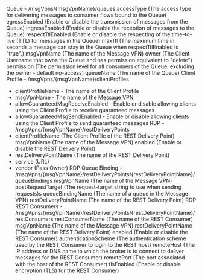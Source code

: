 Queue - /msgVpns/{msgVpnName}/queues
  accessType (The access type for delivering messages to consumer flows bound to the Queue)
  egressEnabled (Enable or disable the transmission of messages from the Queue)
  ingressEnabled (Enable or disable the reception of messages to the Queue)
  respectTtlEnabled (Enable or disable the respecting of the time-to-live (TTL) for messages in the Queue)
  maxTtl (The maximum time in seconds a message can stay in the Queue when respectTtlEnabled is "true".)
  msgVpnName (The name of the Message VPN)
  owner (The Client Username that owns the Queue and has permission equivalent to "delete")
  permission (The permission level for all consumers of the Queue, excluding the owner - default no-access)
  queueName (The name of the Queue)
Client Profile - /msgVpns/{msgVpnName}/clientProfiles
  * clientProfileName - The name of the Client Profile
  * msgVpnName - The name of the Message VPN
  * allowGuaranteedMsgReceiveEnabled - Enable or disable allowing clients using the Client Profile to receive guaranteed messages
  * allowGuaranteedMsgSendEnabled - Enable or disable allowing clients using the Client Profile to send guaranteed messages
RDP - /msgVpns/{msgVpnName}/restDeliveryPoints
  * clientProfileName (The Client Profile of the REST Delivery Point)
  msgVpnName (The name of the Message VPN)
  enabled (Enable or disable the REST Delivery Point)
  * restDeliveryPointName (The name of the REST Delivery Point)
  * service (URL)
  * vendor (Pass Owner)
RDP Queue Binding - /msgVpns/{msgVpnName}/restDeliveryPoints/{restDeliveryPointName}/queueBindings
  msgVpnName (The name of the Message VPN)
  postRequestTarget (The request-target string to use when sending requests)s
  queueBindingName (The name of a queue in the Message VPN)
  restDeliveryPointName (The name of the REST Delivery Point)
RDP REST Consumers - /msgVpns/{msgVpnName}/restDeliveryPoints/{restDeliveryPointName}/restConsumers
  restConsumerName (The name of the REST Consumer)
  msgVpnName (The name of the Message VPN)
  restDeliveryPointName (The name of the REST Delivery Point)
  enabled (Enable or disable the REST Consumer)
  authenticationScheme (The authentication scheme used by the REST Consumer to login to the REST host)
  remoteHost (The IP address or DNS name to which the broker is to connect to deliver messages for the REST Consumer)
  remotePort (The port associated with the host of the REST Consumer)
  tlsEnabled (Enable or disable encryption (TLS) for the REST Consumer)

